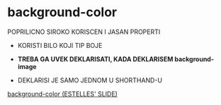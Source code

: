 # background-color

POPRILICNO SIROKO KORISCEN I JASAN PROPERTI

- KORISTI BILO KOJI TIP BOJE

- **TREBA GA UVEK DEKLARISATI, KADA DEKLARISEM background-image**

- DEKLARISI JE SAMO JEDNOM U SHORTHAND-U

[background-color (ESTELLES' SLIDE)](https://estelle.github.io/cssmastery/borders/#slide6)